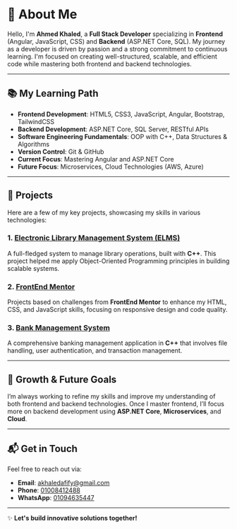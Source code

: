 # 👋 About Me  
Hello, I'm **Ahmed Khaled**, a **Full Stack Developer** specializing in **Frontend** (Angular, JavaScript, CSS) and **Backend** (ASP.NET Core, SQL). My journey as a developer is driven by passion and a strong commitment to continuous learning. I'm focused on creating well-structured, scalable, and efficient code while mastering both frontend and backend technologies. 

---

## 📚 My Learning Path  
- **Frontend Development**: HTML5, CSS3, JavaScript, Angular, Bootstrap, TailwindCSS  
- **Backend Development**: ASP.NET Core, SQL Server, RESTful APIs  
- **Software Engineering Fundamentals**: OOP with C++, Data Structures & Algorithms  
- **Version Control**: Git & GitHub  
- **Current Focus**: Mastering Angular and ASP.NET Core  
- **Future Focus**: Microservices, Cloud Technologies (AWS, Azure)

---

## 🚀 Projects  
Here are a few of my key projects, showcasing my skills in various technologies:

### **1. [Electronic Library Management System (ELMS)](https://github.com/AhmedKhaled2817/Electronic-Library-Management-System-ELMS)**  
A full-fledged system to manage library operations, built with **C++**. This project helped me apply Object-Oriented Programming principles in building scalable systems.

### **2. [FrontEnd Mentor](https://github.com/AhmedKhaled2817/frontEndMentor)**  
Projects based on challenges from **FrontEnd Mentor** to enhance my HTML, CSS, and JavaScript skills, focusing on responsive design and code quality.

### **3. [Bank Management System](https://github.com/AhmedKhaled2817/Bank-Management-System)**  
A comprehensive banking management application in **C++** that involves file handling, user authentication, and transaction management.

---

## 🌱 Growth & Future Goals  
I’m always working to refine my skills and improve my understanding of both frontend and backend technologies. Once I master frontend, I’ll focus more on backend development using **ASP.NET Core**, **Microservices**, and **Cloud**.

---

## 📬 Get in Touch  
Feel free to reach out via:  
- **Email**: [akhaledafify@gmail.com](mailto:akhaledafify@gmail.com)  
- **Phone**: [01008412488](tel:+201008412488)  
- **WhatsApp**: [01094635447](https://wa.me/201094635447)

---

✨ **Let's build innovative solutions together!**
